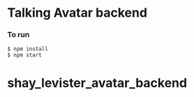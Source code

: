 # Talking Avatar backend


### To run
```
$ npm install
$ npm start
```

# shay_levister_avatar_backend
